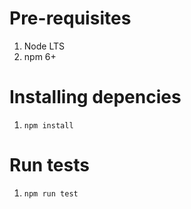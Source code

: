 # Pre-requisites

1. Node LTS
2. npm 6+

# Installing depencies

1. `npm install`

# Run tests

1. `npm run test`

